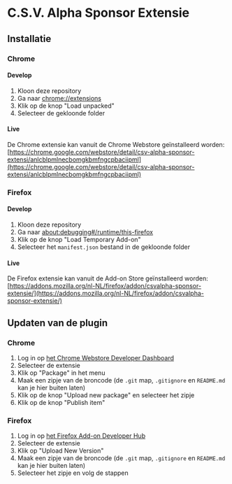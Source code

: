 # C.S.V. Alpha Sponsor Extensie

## Installatie
### Chrome
#### Develop
1. Kloon deze repository
2. Ga naar [chrome://extensions](chrome://extensions) 
3. Klik op de knop "Load unpacked"
4. Selecteer de gekloonde folder

#### Live
De Chrome extensie kan vanuit de Chrome Webstore geïnstalleerd worden: [https://chrome.google.com/webstore/detail/csv-alpha-sponsor-extensi/anlcblpmlnecbomgkbmfngcpbaciipml](https://chrome.google.com/webstore/detail/csv-alpha-sponsor-extensi/anlcblpmlnecbomgkbmfngcpbaciipml)

### Firefox
#### Develop
1. Kloon deze repository
2. Ga naar [about:debugging#/runtime/this-firefox](about:debugging#/runtime/this-firefox)
3. Klik op de knop "Load Temporary Add-on"
4. Selecteer het `manifest.json` bestand in de gekloonde folder

#### Live
De Firefox extensie kan vanuit de Add-on Store geïnstalleerd worden:
[https://addons.mozilla.org/nl-NL/firefox/addon/csvalpha-sponsor-extensie/](https://addons.mozilla.org/nl-NL/firefox/addon/csvalpha-sponsor-extensie/)

## Updaten van de plugin
### Chrome
1. Log in op [het Chrome Webstore Developer Dashboard](https://chrome.google.com/webstore/devconsole/)
2. Selecteer de extensie
3. Klik op "Package" in het menu
4. Maak een zipje van de broncode (de `.git` map, `.gitignore` en `README.md` kan je hier buiten laten)
5. Klik op de knop "Upload new package" en selecteer het zipje
6. Klik op de knop "Publish item"

### Firefox
1. Log in op [het Firefox Add-on Developer Hub](https://addons.mozilla.org/en-GB/developers/)
2.  Selecteer de extensie
3. Klik op "Upload New Version"
4. Maak een zipje van de broncode (de `.git` map, `.gitignore` en `README.md` kan je hier buiten laten)
5. Selecteer het zipje en volg de stappen